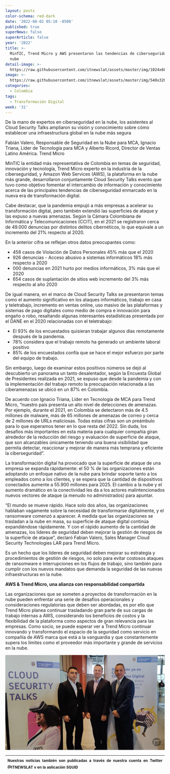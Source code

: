 ```yaml
---
layout: posts
color-schema: red-dark
date: '2022-08-02 05:10 -0500'
published: true
superNews: false
superArticle: false
year: '2022'
title: >-
  MinTIC, Trend Micro y AWS presentaron las tendencias de ciberseguridad en la
  nube 
detail-image: >-
  https://raw.githubusercontent.com/itnewslat/assets/master/img/1024x680/cloud-security-talk-g.jpg
image: >-
  https://raw.githubusercontent.com/itnewslat/assets/master/img/540x320/cloud-security-talk-p.jpg
categories:
  - Colombia
tags:
  - Transformación Digital
week: '31'
---
```

De la mano de expertos en ciberseguridad en la nube, los asistentes al Cloud Security Talks ampliaron su visión y conocimiento sobre cómo establecer una infraestructura global en la nube más segura

Fabián Valero, Responsable de Seguridad en la Nube para MCA, Ignacio Triana, Líder de Tecnología para MCA y Alberto Ricord, Director de Ventas Latino América. Trend Micro

MinTIC la entidad más representativa de Colombia en temas de seguridad, innovación y tecnología, Trend Micro experto en la industria de la ciberseguridad, y Amazon Web Services (AWS), la plataforma en la nube más grande, desarrollaron conjuntamente Cloud Security Talks evento que tuvo como objetivo fomentar el intercambio de información y conocimiento acerca de las principales tendencias de ciberseguridad enmarcado en la nueva era de transformación digital. 
 
Cabe destacar, que la pandemia empujó a más empresas a acelerar su transformación digital, pero también extendió las superficies de ataque y las expuso a nuevas amenazas. Según la Cámara Colombiana de Informática y Telecomunicaciones (CCIT), en el 2021 se registraron cerca de 49.000 denuncias por distintos delitos cibernéticos, lo que equivale a un incremento del 21% respecto al 2020. 
 
En la anterior cifra se reflejan otros datos preocupantes como:
- 458 casos de Violación de Datos Personales 45% más que el 2020
- 926 denuncias - Acceso abusivo a sistemas informáticos 18% más respecto a 2020
- 000 denuncias en 2021 hurto por medios informáticos, 3% más que el 2020
- 654 casos de suplantación de sitios web incremento del 3% más respecto al año 2020

De igual manera, en el marco de Cloud Security Talks se presentaron temas como el aumento significativo en los ataques informáticos, trabajo en casa y teletrabajo, incremento en ventas online, uso masivo de las plataformas y sistemas de pago digitales como medio de compra e innovación para engaño o robo, resaltando algunas interesantes estadísticas presentada por el DANE en el 2020 relacionadas con el teletrabajo:

- El 93% de los encuestados quisieran trabajar algunos días remotamente después de la pandemia.
- 78% considera que el trabajo remoto ha generado un ambiente laboral positivo
- 85% de los encuestados confía que se hace el mejor esfuerzo por parte del equipo de trabajo.


Sin embargo, luego de examinar estos positivos números se dejó al descubierto un panorama un tanto desalentador, según la Encuesta Global de Presidentes realizada en 2021, se expuso que desde la pandemia y con la implementación del trabajo remoto la preocupación relacionada a las ciberamenazas se ubicó en un 87% en Colombia.
 
De acuerdo con Ignacio Triana, Líder en Tecnología de MCA para Trend Micro, “nuestro país presenta un alto nivel de detecciones de amenazas. Por ejemplo, durante el 2021, en Colombia se detectaron más de 4.5 millones de malware, más de 65 millones de amenazas de correo y cerca de 2 millones de URLs maliciosas. Todas estas cifras son un preámbulo para lo que esperamos tener en lo que resta del 2022. Sin duda, los desafíos más importantes en esta materia para cualquier compañía giran alrededor de la reducción del riesgo y evaluación de superficie de ataque, que son alcanzables únicamente teniendo una buena visibilidad que permita detectar, reaccionar y mejorar de manera más temprana y eficiente la ciberseguridad”. 
 
La transformación digital ha provocado que la superficie de ataque de una empresa se expanda rápidamente: el 50 % de las organizaciones están adoptando un enfoque nativo de la nube para brindar soporte tanto a los empleados como a los clientes, y se espera que la cantidad de dispositivos conectados aumente a 55.900 millones para 2025. El cambio a la nube y el aumento dramático en la conectividad les da a los actores malintencionados nuevos vectores de ataque (a menudo no administrados) para apuntar.
 
“El mundo se mueve rápido. Hace solo dos años, las organizaciones hablaban vagamente sobre la necesidad de transformarse digitalmente, y el ransomware comenzó a aparecer. A medida que las organizaciones se trasladan a la nube en masa, su superficie de ataque digital continúa expandiéndose rápidamente. Y con el rápido aumento de la cantidad de amenazas, los líderes de seguridad deben mejorar la gestión de riesgos de la superficie de ataque”, declaró Fabian Valero, Sales Manager Cloud Security Technologies LAR para Trend Micro.
 
Es un hecho que los líderes de seguridad deben mejorar su estrategia y procedimientos de gestión de riesgos, no solo para evitar costosos ataques de ransomware e interrupciones en los flujos de trabajo, sino también para cumplir con los nuevos mandatos que demanda la seguridad de las nuevas infraestructuras en la nube. 
 
**AWS & Trend Micro, una alianza con responsabilidad compartida**
 
Las organizaciones que se someten a proyectos de transformación en la nube pueden enfrentar una serie de desafíos operacionales y consideraciones regulatorias que deben ser abordadas, es por ello que Trend Micro planea continuar trasladando gran parte de sus cargas de trabajo internas a AWS, considerando los beneficios de costos y la flexibilidad de la plataforma como aspectos de gran relevancia para las empresas. Como socio, se puede esperar ver a Trend Micro continuar innovando y transformando el espacio de la seguridad como servicio en compañía de AWS marca que está a la vanguardia y que constantemente supera los límites como el proveedor más importante y grande de servicios en la nube. 

![](https://raw.githubusercontent.com/itnewslat/assets/master/img/540x320/cloud-security-talk-p.jpg)

<table style="height: 42px;" width="569">
<tbody>
<tr>
<td style="text-align: justify;"><sub><strong>Nuestras noticias también son publicadas a través de nuestra cuenta en Twitter <a href="https://twitter.com/itnewslat?lang=es">@ITNEWSLAT</a> y en la aplicación <a href="https://squidapp.co/en/">SQUID</a></strong></sub></td>
</tr>
</tbody>
</table>
